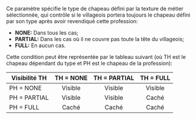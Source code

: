 Ce paramètre spécifie le type de chapeau défini par la texture de métier sélectionnée, qui contrôle
si le villageois portera toujours le chapeau défini par son type après avoir revendiqué cette profession:
* **NONE:** Dans tous les cas;
* **PARTIAL:** Dans les cas où il ne couvre pas toute la tête du villageois;
* **FULL:** En aucun cas.

Cette condition peut être représentée par le tableau suivant (où TH est le chapeau dépendant du type et PH est le chapeau de la profession):

| Visibilité TH | TH = NONE | TH = PARTIAL | TH = FULL |
|---------------|:---------:|:------------:|:---------:|
| PH = NONE     |  Visible  |   Visible    |  Visible  |
| PH = PARTIAL  |  Visible  |   Visible    |   Caché   |
| PH = FULL     |   Caché   |    Caché     |   Caché   |